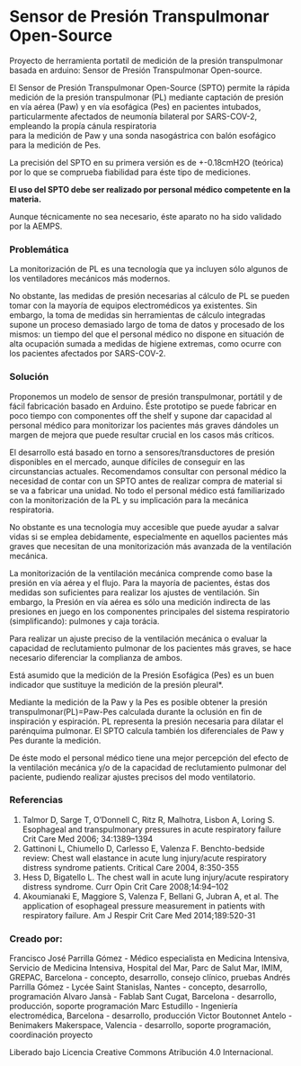 # **Sensor de Presión Transpulmonar Open-Source**

Proyecto de herramienta portatil de medición de la presión transpulmonar basada en arduino: Sensor de Presión Transpulmonar Open-source.

El Sensor de Presión Transpulmonar Open-Source (SPTO) permite la rápida medición de la presión transpulmonar (PL)
mediante captación de presión en vía aérea (Paw) y en vía esofágica (Pes) en pacientes intubados,
particularmente afectados de neumonía bilateral por SARS-COV-2, empleando la propía cánula respiratoria  
para la medición de Paw y una sonda nasogástrica con balón esofágico para la medición de Pes.

La precisión del SPTO en su primera versión es de +-0.18cmH2O (teórica) por lo que se comprueba fiabilidad para éste tipo de mediciones.

**El uso del SPTO debe ser realizado por personal médico competente en la materia.**

Aunque técnicamente no sea necesario, éste aparato no ha sido validado por la AEMPS.

### Problemática

La monitorización de PL es una tecnología que ya incluyen sólo algunos de los ventiladores mecánicos más modernos.

No obstante, las medidas de presión necesarias al cálculo de PL se pueden tomar con la mayoría de equipos electromédicos ya existentes.
Sin embargo, la toma de medidas sin herramientas de cálculo integradas supone un proceso demasiado largo de toma de datos y procesado de los mismos:
un tiempo del que el personal médico no dispone en situación de alta ocupación sumada a medidas de higiene extremas,
como ocurre con los pacientes afectados por SARS-COV-2.


### Solución

Proponemos un modelo de sensor de presión transpulmonar, portátil y de fácil fabricación basado en Arduino.
Éste prototipo se puede fabricar en poco tiempo con componentes off the shelf y supone dar capacidad al personal médico para monitorizar los pacientes más graves
dándoles un margen de mejora que puede resultar crucial en los casos más críticos.

El desarrollo está basado en torno a sensores/transductores de presión disponibles en el mercado, aunque difíciles de conseguir en las circunstancias actuales.
Recomendamos consultar con personal médico la necesidad de contar con un SPTO antes de realizar compra de material si se va a fabricar una unidad.
No todo el personal médico está familiarizado con la monitorización de la PL y su implicación para la mecánica respiratoria.

No obstante es una tecnología muy accesible que puede ayudar a salvar vidas si se emplea debidamente,
especialmente en aquellos pacientes más graves que necesitan de una monitorización más avanzada de la ventilación mecánica.

La monitorización de la ventilación mecánica comprende como base la presión en vía aérea y el flujo.
Para la mayoría de pacientes, éstas dos medidas son suficientes para realizar los ajustes de ventilación. 
Sin embargo, la Presión en vía aérea es sólo una medición indirecta de las presiones en juego
en los componentes principales del sistema respiratorio (simplificando): pulmones y caja torácia.

Para realizar un ajuste preciso de la ventilación mecánica o evaluar la capacidad de reclutamiento pulmonar de los pacientes más graves,
se hace necesario diferenciar la complianza de ambos.

Está asumido que la medición de la Presión Esofágica (Pes) es un buen indicador que sustituye la medición de la presión pleural*.

Mediante la medición de la Paw y la Pes es posible obtener la presión transpulmonar(PL)=Paw-Pes calculada
durante la oclusión en fin de inspiración y espiración. PL representa la presión necesaria para dilatar el parénquima pulmonar.
El SPTO calcula también los diferenciales de Paw y Pes durante la medición.

De éste modo el personal médico tiene una mejor percepción del efecto de la ventilación mecánica y/o de la capacidad de reclutamiento pulmonar del paciente,
pudiendo realizar ajustes precisos del modo ventilatorio.

### Referencias
1. Talmor D, Sarge T, O’Donnell C, Ritz R, Malhotra, Lisbon A, Loring S. Esophageal and transpulmonary pressures in acute respiratory failure Crit Care Med 2006; 34:1389–1394
2. Gattinoni L, Chiumello D, Carlesso E, Valenza F. Benchto-bedside review: Chest wall elastance in acute lung injury/acute respiratory distress syndrome patients. Critical Care 2004, 8:350-355
3. Hess D, Bigatello L. The chest wall in acute lung injury/acute respiratory distress syndrome. Curr Opin Crit Care 2008;14:94–102
4. Akoumianaki E, Maggiore S, Valenza F, Bellani G, Jubran A, et al. The application of esophageal pressure measurement in patients with respiratory failure. Am J Respir Crit Care Med 2014;189:520-31



### Creado por:
Francisco José Parrilla Gómez - Médico especialista en Medicina Intensiva, Servicio de Medicina Intensiva, Hospital del Mar, Parc de Salut Mar, IMIM, GREPAC, Barcelona - concepto, desarrollo, consejo clínico, pruebas
Andrés Parrilla Gómez - Lycée Saint Stanislas, Nantes - concepto, desarrollo, programación
Alvaro Jansà - Fablab Sant Cugat, Barcelona - desarrollo, producción, soporte programación
Marc Estudillo - Ingeniería electromédica, Barcelona - desarrollo, producción
Victor Boutonnet Antelo - Benimakers Makerspace, Valencia - desarrollo, soporte programación, coordinación proyecto

Liberado bajo Licencia Creative Commons Atribución 4.0 Internacional.

